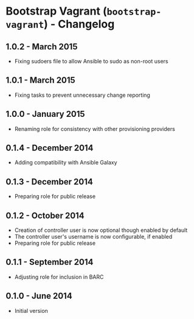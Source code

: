 # Bootstrap Vagrant (`bootstrap-vagrant`) - Changelog

## 1.0.2 - March 2015

* Fixing sudoers file to allow Ansible to sudo as non-root users

## 1.0.1 - March 2015

* Fixing tasks to prevent unnecessary change reporting

## 1.0.0 - January 2015

* Renaming role for consistency with other provisioning providers

## 0.1.4 - December 2014

* Adding compatibility with Ansible Galaxy

## 0.1.3 - December 2014

* Preparing role for public release

## 0.1.2 - October 2014

* Creation of controller user is now optional though enabled by default
* The controller user's username is now configurable, if enabled
* Preparing role for public release

## 0.1.1 - September 2014

* Adjusting role for inclusion in BARC

## 0.1.0 - June 2014

* Initial version